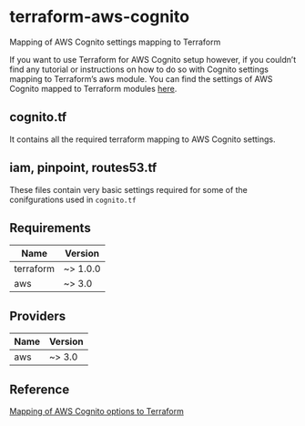 # terraform-aws-cognito
Mapping of AWS Cognito settings mapping to Terraform

If you want to use Terraform for AWS Cognito setup however, if you couldn’t find any tutorial or instructions on how to do so with Cognito settings mapping to Terraform’s aws module. You can find the settings of AWS Cognito mapped to Terraform modules [here](https://chandan02.medium.com/mapping-of-aws-cognito-options-to-terraform-aabf7ecd651b).

## cognito.tf
It contains all the required terraform mapping to AWS Cognito settings. 

## iam, pinpoint, routes53.tf
These files contain very basic settings required for some of the conifgurations used in `cognito.tf`

## Requirements

| Name      | Version    |
| --------- | ---------- |
| terraform | ~> 1.0.0 |
| aws       | ~> 3.0    |

## Providers

| Name | Version |
| ---- | ------- |
| aws  | ~> 3.0 |

## Reference
[Mapping of AWS Cognito options to Terraform](https://chandan02.medium.com/mapping-of-aws-cognito-options-to-terraform-aabf7ecd651b)